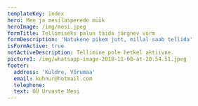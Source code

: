 ```yaml
---
templateKey: index
hero: Mee ja mesilasperede müük
heroImage: /img/mesi.jpeg
formTitle: Tellimiseks palun täida järgnev vorm
formDescription: 'Natukene pikem jutt, millal saab tellida'
isFormActive: true
notActiveDescription: Tellimine pole hetkel aktiivne.
picture1: /img/whatsapp-image-2018-11-08-at-20.54.51.jpeg
footer:
  address: 'Kuldre, Võrumaa'
  email: kuhnur@hotmail.com
  telephone:
  text: OÜ Urvaste Mesi
---
```

